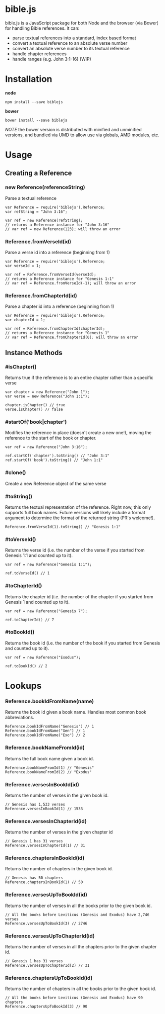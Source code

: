 # bible.js

bible.js is a JavaScript package for both Node and the browser (via Bower) for handling Bible references. It can:

  * parse textual references into a standard, index based format
  * convert a textual reference to an absolute verse number
  * convert an absolute verse number to its textual reference
  * handle chapter references
  * handle ranges (e.g. John 3:1-16) (WIP)

# Installation

**node**
    
    npm install --save biblejs

**bower**

    bower install --save biblejs

*NOTE* the bower version is distributed with minified and unminified versions, and bundled via UMD to allow use via globals, AMD modules, etc.

# Usage

## Creating a Reference

### new Reference(referenceString)
Parse a textual reference

    var Reference = require('biblejs').Reference;
    var refString = "John 3:16";
    
    var ref = new Reference(refString);
    // returns a Reference instance for "John 3:16"
    // var ref = new Reference(123); will throw an error

### Reference.fromVerseId(id)
Parse a verse id into a reference (beginning from 1)

    var Reference = require('biblejs').Reference;
    var verseId = 1;
    
    var ref = Reference.fromVerseId(verseId);
    // returns a Reference instance for "Genesis 1:1"
    // var ref = Reference.fromVerseId(-1); will throw an error

### Reference.fromChapterId(id)
Parse a chapter id into a reference (beginning from 1)

    var Reference = require('biblejs').Reference;
    var chapterId = 1;
    
    var ref = Reference.fromChapterId(chapterId);
    // returns a Reference instance for "Genesis 1"
    // var ref = Reference.fromChapterId(0); will throw an error


## Instance Methods

### #isChapter()
Returns true if the reference is to an entire chapter rather than a specific verse

    var chapter = new Reference("John 1");
    var verse = new Reference("John 1:1");
    
    chapter.isChapter() // true
    verse.isChapter() // false


### #startOf('book|chapter')
Modifies the reference in place (doesn't create a new one!), moving the reference to the start of the book or chapter.

    var ref = new Reference("John 3:16");
    
    ref.startOf('chapter').toString() // "John 3:1"
    ref.startOf('book').toString() // "John 1:1"


### #clone()
Create a new Reference object of the same verse


### #toString()
Returns the textual representation of the reference. Right now, this only supports full book names. Future versions will likely include a format argument to determine the format of the returned string (PR's welcome!).
    
    Reference.fromVerseId(1).toString() // "Genesis 1:1"


### #toVerseId()
Returns the verse id (i.e. the number of the verse if you started from Genesis 1:1 and counted up to it).

    var ref = new Reference("Genesis 1:1");
    
    ref.toVerseId() // 1


### #toChapterId()
Returns the chapter id (i.e. the number of the chapter if you started from Genesis 1 and counted up to it).

    var ref = new Reference("Genesis 7");
    
    ref.toChapterId() // 7


### #toBookId()
Returns the book id (i.e. the number of the book if you started from Genesis and counted up to it).

    var ref = new Reference("Exodus");
    
    ref.toBookId() // 2


# Lookups

### Reference.bookIdFromName(name)
Returns the book id given a book name. Handles most common book abbreviations.

    Reference.bookIdFromName("Genesis") // 1
    Reference.bookIdFromName("Gen") // 1
    Reference.bookIdFromName("Exo") // 2

### Reference.bookNameFromId(id)
Returns the full book name given a book id.

    Reference.bookNameFromId(1) // "Genesis"
    Reference.bookNameFromId(2) // "Exodus"


### Reference.versesInBookId(id)
Returns the number of verses in the given book id.
    
    // Genesis has 1,533 verses
    Reference.versesInBookId(1) // 1533


### Reference.versesInChapterId(id)
Returns the number of verses in the given chapter id

    // Genesis 1 has 31 verses
    Reference.versesInChapterId(1) // 31


### Reference.chaptersInBookId(id)
Returns the number of chapters in the given book id.

    // Genesis has 50 chapters
    Reference.chaptersInBookId(1) // 50


### Reference.versesUpToBookId(id)
Returns the number of verses in all the books prior to the given book id.

    // All the books before Leviticus (Genesis and Exodus) have 2,746 verses
    Reference.versesUpToBookId(3) // 2746


### Reference.versesUpToChapterId(id)
Returns the number of verses in all the chapters prior to the given chapter id.

    // Genesis 1 has 31 verses
    Reference.versesUpToChapterId(2) // 31


### Reference.chaptersUpToBookId(id)
Returns the number of chapters in all the books prior to the given book id.

    // All the books before Leviticus (Genesis and Exodus) have 90 chapters
    Reference.chaptersUpToBookId(3) // 90


